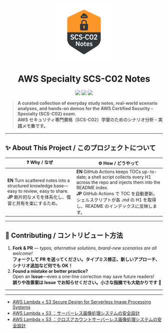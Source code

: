 <p align="center">
  <img src="image.png" alt="AWS SCS-C02 Notes Logo" width="180"/>
</p>

<h1 align="center">AWS Specialty SCS-C02&nbsp;Notes</h1>

<p align="center">
  <img src="https://img.shields.io/badge/AWS-SCS--C02-blue?logo=amazonaws&style=for-the-badge" />
  <img src="https://img.shields.io/github/license/timcanby/AWS_Specialty_SCS-C02_notes?style=for-the-badge" />
  <img src="https://badgen.net/badge/PRs/Welcome/green?icon=github" />
</p>

> **A curated collection of everyday study notes, real-world scenario analyses, and hands-on demos for the AWS Certified Security – Specialty (SCS-C02) exam.**  
> **AWS セキュリティ専門資格（SCS-C02）学習のためのシナリオ分析・実践メモ集です。**

---

## ✨ About This Project / このプロジェクトについて

| ❓ Why / なぜ | ⚙️ How / どうやって |
|--|--|
| **EN**  Turn scattered notes into a structured knowledge base—easy to review, easy to share. <br>**JP**  断片的なメモを体系化し、復習と共有を楽にするため。| **EN**  GitHub Actions keeps TOCs up-to-date; a shell script collects every H1 across the repo and injects them into the README index. <br>**JP**  GitHub Actions で TOC を自動更新。シェルスクリプトが各 *.md* の H1 を取得し、README のインデックスに反映します。|

---

## 🤝 Contributing / コントリビュート方法

1. **Fork & PR** — *typos, alternative solutions, brand-new scenarios are all welcome!*  
   **フォークして PR を送ってください。タイプミス修正、新しいアプローチ、シナリオ追加など何でも OK！**  
2. **Found a mistake or better practice?**    
   Open an **Issue**—even a one-line correction may save future readers!  
   **誤りや改善案は Issue でお知らせください。小さな指摘でも大助かりです 🙏**  

---

---

<!-- START doctoc generated TOC please keep comment here to allow auto update -->
<!-- DON'T EDIT THIS SECTION, INSTEAD RE-RUN doctoc TO UPDATE -->



<!-- END doctoc generated TOC please keep comment here to allow auto update -->

<!-- docs-index:start -->

- [AWS Lambda × S3 Secure Design for Serverless Image Processing Systems](Scenario1_en.md)
- [AWS Lambda × S3 ：サーバーレス画像処理システムの安全設計](Scenario1_ja.md)
- [AWS Lambda × S3 ：クロスアカウントサーバーレス画像処理システムの安全設計](Scenario2_ja.md)

<!-- docs-index:end -->
